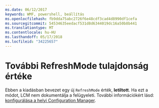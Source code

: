 ```yaml
---
ms.date: 06/12/2017
keywords: WMF, powershell, beállítás
ms.openlocfilehash: fb9dda75abc2726f6e48cdf3cad4d8990df1cefa
ms.sourcegitcommit: 54534635eedacf531d8d6344019dc16a50b8b441
ms.translationtype: MT
ms.contentlocale: hu-HU
ms.lasthandoff: 05/17/2018
ms.locfileid: "34225657"
---
```

# <a name="additional-value-for-refreshmode-property"></a>További RefreshMode tulajdonság értéke

Ebben a kiadásban bevezet egy új `RefreshMode` érték, **letiltott**. Ha ezt a módot, LCM nem dokumentálja a felügyeleti. További információkért lásd: [konfigurálása a helyi Configuration Manager](https://msdn.microsoft.com/powershell/dsc/metaconfig).
